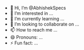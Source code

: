 - 👋 Hi, I’m @AbhishekSpecs
- 👀 I’m interested in ...
- 🌱 I’m currently learning ...
- 💞️ I’m looking to collaborate on ...
- 📫 How to reach me ...
- 😄 Pronouns: ...
- ⚡ Fun fact: ...

<!---
AbhishekSpecs/AbhishekSpecs is a ✨ special ✨ repository because its `README.md` (this file) appears on your GitHub profile.
You can click the Preview link to take a look at your changes.
--->
